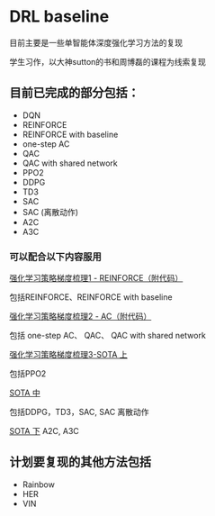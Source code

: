 # DRL baseline

目前主要是一些单智能体深度强化学习方法的复现

学生习作，以大神sutton的书和周博磊的课程为线索复现

## 目前已完成的部分包括：

* DQN
* REINFORCE
* REINFORCE with baseline
* one-step AC
* QAC
* QAC with shared network
* PPO2
* DDPG
* TD3
* SAC
* SAC (离散动作)
* A2C
* A3C

### 可以配合以下内容服用
[强化学习策略梯度梳理1 - REINFORCE（附代码）](https://blog.csdn.net/thousandsofwind/article/details/107081358) 

包括REINFORCE、REINFORCE with baseline

[强化学习策略梯度梳理2 - AC（附代码）](https://blog.csdn.net/thousandsofwind/article/details/107174444)

包括 one-step AC、 QAC、 QAC with shared network

[强化学习策略梯度梳理3-SOTA 上](https://blog.csdn.net/thousandsofwind/article/details/107209674)

包括PPO2

[SOTA 中](https://blog.csdn.net/thousandsofwind/article/details/107420872)

包括DDPG，TD3，SAC, SAC 离散动作

[SOTA 下](https://blog.csdn.net/thousandsofwind/article/details/107618808)
A2C, A3C

## 计划要复现的其他方法包括
* Rainbow
* HER
* VIN
